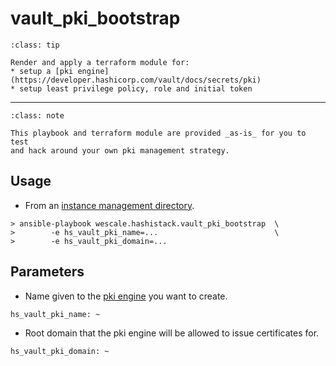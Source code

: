 # vault_pki_bootstrap

```{admonition} Goal
:class: tip

Render and apply a terraform module for:
* setup a [pki engine](https://developer.hashicorp.com/vault/docs/secrets/pki)
* setup least privilege policy, role and initial token
```

----

```{admonition} Disclaimer
:class: note

This playbook and terraform module are provided _as-is_ for you to test
and hack around your own pki management strategy.
```

## Usage

* From an [instance management directory](/explanations/glossary).

```{code-block}
> ansible-playbook wescale.hashistack.vault_pki_bootstrap  \
>        -e hs_vault_pki_name=...                          \
>        -e hs_vault_pki_domain=...
```
## Parameters

* Name given to the [pki engine](https://developer.hashicorp.com/vault/docs/secrets/pki) you want to create.
```{code-block}
hs_vault_pki_name: ~
```

* Root domain that the pki engine will be allowed to issue certificates for.
```{code-block}
hs_vault_pki_domain: ~
```

